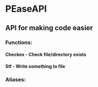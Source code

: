 # PEaseAPI
## API for making code easier
### Functions:
#### Checkex - Check file/directory exists
#### Stf - Write something to file
### Aliases:
####
